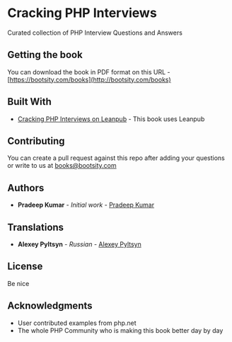 # Cracking PHP Interviews

Curated collection of PHP Interview Questions and Answers 

## Getting the book

You can download the book in PDF format on this URL - [https://bootsity.com/books](http://bootsity.com/books)

## Built With

* [Cracking PHP Interviews on Leanpub](https://leanpub.com/cracking-php-interviews) - This book uses Leanpub 

## Contributing

You can create a pull request against this repo after adding your questions or write to us at books@bootsity.com

## Authors

* **Pradeep Kumar** - *Initial work* - [Pradeep Kumar](https://github.com/prady00)

## Translations

* **Alexey Pyltsyn** - *Russian* - [Alexey Pyltsyn](https://github.com/lex111)

## License

Be nice

## Acknowledgments

* User contributed examples from php.net
* The whole PHP Community who is making this book better day by day
